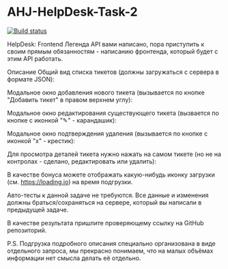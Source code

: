 # AHJ-HelpDesk-Task-2

[![Build status](https://ci.appveyor.com/api/projects/status/2rxk4eyi5yk2yyx7?svg=true)](https://ci.appveyor.com/project/PolinaKhodus/ahj-helpdesk-task-2-0562n)

HelpDesk: Frontend
Легенда
API вами написано, пора приступить к своим прямым обязанностям - написанию фронтенда, который будет с этим API работать.

Описание
Общий вид списка тикетов (должны загружаться с сервера в формате JSON):



Модальное окно добавления нового тикета (вызывается по кнопке "Добавить тикет" в правом верхнем углу):



Модальное окно редактирования существующего тикета (вызвается по кнопке с иконкой "✎" - карандашик):



Модальное окно подтверждения удаления (вызывается по кнопке с иконкой "x" - крестик):



Для просмотра деталей тикета нужно нажать на самом тикете (но не на контролах - сделано, редактировать или удалить):



В качестве бонуса можете отображать какую-нибудь иконку загрузки (см. https://loading.io) на время подгрузки.

Авто-тесты к данной задаче не требуются. Все данные и изменения должны браться/сохраняться на сервере, который вы написали в предыдущей задаче.

В качестве результата пришлите проверяющему ссылку на GitHub репозиторий.

P.S. Подгрузка подробного описания специально организована в виде отдельного запроса, мы прекрасно понимаем, что на малых объёмах информации нет смысла делать её отдельно.
